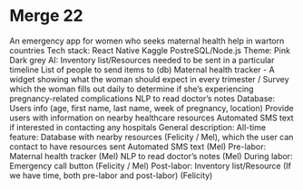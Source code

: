 # Merge 22

An emergency app for women who seeks maternal health help in wartorn countries
Tech stack:
React Native
Kaggle
PostreSQL/Node.js
Theme:
Pink
Dark grey
AI:
Inventory list/Resources needed to be sent in a particular timeline
List of people to send items to (db)
Maternal health tracker - A widget showing what the woman should expect in every trimester / Survey which the woman fills out daily to determine if she’s experiencing pregnancy-related complications
NLP to read doctor’s notes
Database:
Users info (age, first name, last name, week of pregnancy, location)
Provide users with information on nearby healthcare resources
Automated SMS text if interested in contacting any hospitals
General description:
All-time feature:
Database with nearby resources (Felicity / Mel), which the user can contact to have resources sent
Automated SMS text (Mel)
Pre-labor:
Maternal health tracker (Mel)
NLP to read doctor’s notes (Mel)
During labor:
Emergency call button (Felicity / Mel)
Post-labor:
Inventory list/Resource (If we have time, both pre-labor and post-labor) (Felicity)
